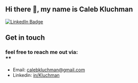 ## Hi there 👋, my name is Caleb Kluchman

[![LinkedIn Badge](https://img.shields.io/badge/My-LinkedIn-blue)](https://www.linkedin.com/in/caleb-kluchman-8580241a4/)
## Get in touch
### feel free to reach me out via:<br />**
- Email: [calebkluchman@gmail.com](mailto:calebkluchman@gmail.com)<br />
- Linkedin: [in/Kluchman](https://www.linkedin.com/in/caleb-kluchman-8580241a4/)<br />

<!--
**Kluchman/Kluchman** is a ✨ _special_ ✨ repository because its `README.md` (this file) appears on your GitHub profile.



Here are some ideas to get you started:

- 🔭 I’m currently working on ...
- 🌱 I’m currently learning ...
- 👯 I’m looking to collaborate on ...
- 🤔 I’m looking for help with ...
- 💬 Ask me about ...
- 📫 How to reach me: ...
- 😄 Pronouns: ...
- ⚡ Fun fact: ...
-->
